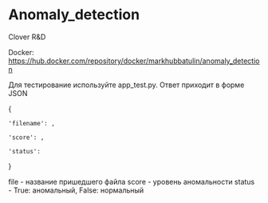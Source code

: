 # Anomaly_detection

Clover R&D


Docker: https://hub.docker.com/repository/docker/markhubbatulin/anomaly_detection

Для тестирование используйте app_test.py. Ответ приходит в форме JSON

{

    'filename': ,
    
    'score': ,
    
    'status':
}

file - название пришедшего файла
score - уровень аномальности
status - True: аномальный, False: нормальный
